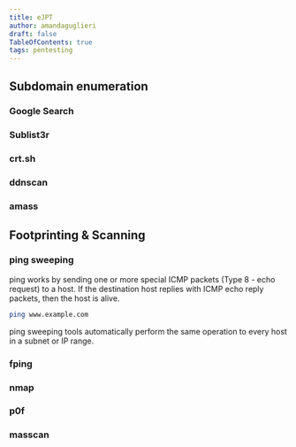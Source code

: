 ```yaml
---
title: eJPT
author: amandaguglieri
draft: false
TableOfContents: true
tags: pentesting 
---
```


## Subdomain enumeration

### Google Search


### Sublist3r


### crt.sh


### ddnscan


### amass


## Footprinting & Scanning

### ping sweeping
ping works by sending one or more special ICMP packets (Type 8 - echo request) to a host. If the destination host replies with ICMP echo reply packets, then the host is alive.


```bash
ping www.example.com
```

ping sweeping tools automatically perform the same operation to every host in a subnet or IP range. 

### fping


### nmap


### p0f


### masscan


